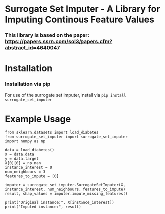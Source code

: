 # Surrogate Set Imputer - A Library for Imputing Continous Feature Values 
### This library is based on the paper: https://papers.ssrn.com/sol3/papers.cfm?abstract_id=4640047 

# Installation 
### Installation via pip 
For use of the surrogate set imputer, install via 
``` pip install surrogate_set_imputer ```

# Example Usage
```
from sklearn.datasets import load_diabetes
from surrogate_set_imputer import surrogate_set_imputer
import numpy as np

data = load_diabetes()
X = data.data
y = data.target 
X[0][0] = np.nan
instance_interest = 0
num_neighbours = 3
features_to_impute = [0]

imputer = surrogate_set_imputer.SurrogateSetImputer(X, instance_interest, num_neighbours, features_to_impute)
result, shap_values = imputer.impute_missing_features()

print("Original instance:", X[instance_interest])
print("Imputed instance:", result)
```
